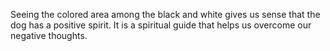 Seeing the colored area among the black and white gives us sense that the dog has a positive spirit. It is a spiritual guide that helps us overcome our negative thoughts. 